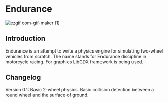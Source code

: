 # Endurance

![ezgif com-gif-maker (1)](https://user-images.githubusercontent.com/66104180/169362165-41ff214f-17e5-40f7-b73b-81deade45857.gif)

## Introduction

Endurance is an attempt to write a physics engine for simulating two-wheel vehicles from scratch. The name stands for Endurance discipline in motorcycle racing.
For graphics LibGDX framework is being used. 

## Changelog
Version 0.1: Basic 2-wheel physics. Basic collision detection between a round wheel and the surface of ground.  
